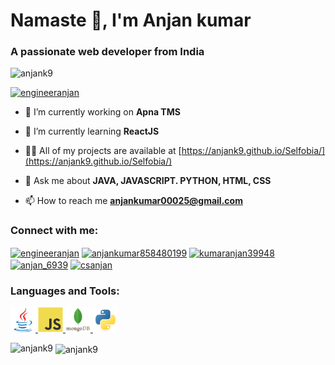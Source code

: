 
<h1 align="left">Namaste 👋, I'm Anjan kumar</h1>
<h3 align="left">A passionate web developer from India</h3>
<!-- <img aling="right" alt ="Coding" width ="400" src="[https://dribbble.com/shots/5290005-Nerd-checks-the-email/attachments/10787038?mode=media](https://img.freepik.com/free-vector/programming-concept-illustration_114360-1351.jpg?w=740&t=st=1703661951~exp=1703662551~hmac=c76725105860b378e88da48455d09892443e5ba105d18e3f97db56cea514d559)" -->
<p align="left"> <img src="https://komarev.com/ghpvc/?username=anjank9&label=Profile%20views&color=0e75b6&style=flat" alt="anjank9" /> </p>

<p align="left"> <a href="https://twitter.com/engineeranjan" target="blank"><img src="https://img.shields.io/twitter/follow/engineeranjan?logo=twitter&style=for-the-badge" alt="engineeranjan" /></a> </p>

- 🔭 I’m currently working on **Apna TMS**

- 🌱 I’m currently learning **ReactJS**

- 👨‍💻 All of my projects are available at [https://anjank9.github.io/Selfobia/](https://anjank9.github.io/Selfobia/)

- 💬 Ask me about **JAVA, JAVASCRIPT. PYTHON, HTML, CSS** 

- 📫 How to reach me **anjankumar00025@gmail.com**

<h3 align="left">Connect with me:</h3>
<p align="left">
<a href="https://twitter.com/engineeranjan" target="blank"><img align="center" src="https://raw.githubusercontent.com/rahuldkjain/github-profile-readme-generator/master/src/images/icons/Social/twitter.svg" alt="engineeranjan" height="30" width="40" /></a>
<a href="https://linkedin.com/in/anjankumar858480199" target="blank"><img align="center" src="https://raw.githubusercontent.com/rahuldkjain/github-profile-readme-generator/master/src/images/icons/Social/linked-in-alt.svg" alt="anjankumar858480199" height="30" width="40" /></a>
<a href="https://fb.com/kumaranjan39948" target="blank"><img align="center" src="https://raw.githubusercontent.com/rahuldkjain/github-profile-readme-generator/master/src/images/icons/Social/facebook.svg" alt="kumaranjan39948" height="30" width="40" /></a>
<a href="https://instagram.com/anjan_6939" target="blank"><img align="center" src="https://raw.githubusercontent.com/rahuldkjain/github-profile-readme-generator/master/src/images/icons/Social/instagram.svg" alt="anjan_6939" height="30" width="40" /></a>
<a href="https://www.youtube.com/c/csanjan" target="blank"><img align="center" src="https://raw.githubusercontent.com/rahuldkjain/github-profile-readme-generator/master/src/images/icons/Social/youtube.svg" alt="csanjan" height="30" width="40" /></a>
</p>

<h3 align="left">Languages and Tools:</h3>
<p align="left"> <a href="https://www.java.com" target="_blank" rel="noreferrer"> <img src="https://raw.githubusercontent.com/devicons/devicon/master/icons/java/java-original.svg" alt="java" width="40" height="40"/> </a> <a href="https://developer.mozilla.org/en-US/docs/Web/JavaScript" target="_blank" rel="noreferrer"> <img src="https://raw.githubusercontent.com/devicons/devicon/master/icons/javascript/javascript-original.svg" alt="javascript" width="40" height="40"/> </a> <a href="https://www.mongodb.com/" target="_blank" rel="noreferrer"> <img src="https://raw.githubusercontent.com/devicons/devicon/master/icons/mongodb/mongodb-original-wordmark.svg" alt="mongodb" width="40" height="40"/> </a> <a href="https://www.python.org" target="_blank" rel="noreferrer"> <img src="https://raw.githubusercontent.com/devicons/devicon/master/icons/python/python-original.svg" alt="python" width="40" height="40"/> </a> </p>

<p><img align="left" src="https://github-readme-stats.vercel.app/api/top-langs?username=anjank9&show_icons=true&locale=en&layout=compact" alt="anjank9" /></p>

<p>&nbsp;<img align="center" src="https://github-readme-stats.vercel.app/api?username=anjank9&show_icons=true&locale=en" alt="anjank9" /></p>
